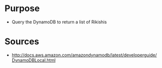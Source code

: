 # Purpose 
* Query the DynamoDB to return a list of Rikishis

# Sources
* http://docs.aws.amazon.com/amazondynamodb/latest/developerguide/DynamoDBLocal.html   
